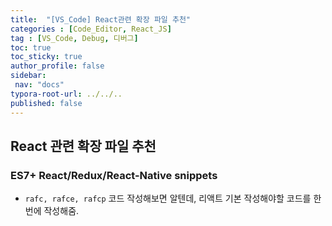 ```yaml
---
title:  "[VS_Code] React관련 확장 파일 추천"  
categories : [Code_Editor, React_JS]
tag : [VS_Code, Debug, 디버그]  
toc: true  
toc_sticky: true  
author_profile: false  
sidebar:  
 nav: "docs"    
typora-root-url: ../../..
published: false
---
```




## React 관련 확장 파일 추천

### ES7+ React/Redux/React-Native snippets

* `rafc, rafce, rafcp` 코드 작성해보면 알텐데, 리액트 기본 작성해야할 코드를 한번에 작성해줌. 

